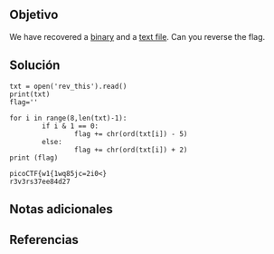 ## Objetivo
We have recovered a [binary](https://jupiter.challenges.picoctf.org/static/31c9b832d036a10daeef52d8b4290ef0/rev) and a [text file](https://jupiter.challenges.picoctf.org/static/31c9b832d036a10daeef52d8b4290ef0/rev_this). Can you reverse the flag.
## Solución

	txt = open('rev_this').read()
	print(txt)
	flag=''
	
	for i in range(8,len(txt)-1):
	        if i & 1 == 0:
	                flag += chr(ord(txt[i]) - 5)
	        else:
	                flag += chr(ord(txt[i]) + 2)
	print (flag)

	picoCTF{w1{1wq85jc=2i0<}
	r3v3rs37ee84d27
## Notas adicionales

## Referencias

